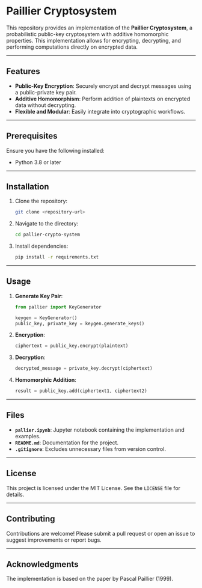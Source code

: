 # Paillier Cryptosystem

This repository provides an implementation of the **Paillier Cryptosystem**, a probabilistic public-key cryptosystem with additive homomorphic properties. This implementation allows for encrypting, decrypting, and performing computations directly on encrypted data.

---

## Features

- **Public-Key Encryption**: Securely encrypt and decrypt messages using a public-private key pair.
- **Additive Homomorphism**: Perform addition of plaintexts on encrypted data without decrypting.
- **Flexible and Modular**: Easily integrate into cryptographic workflows.

---

## Prerequisites

Ensure you have the following installed:
- Python 3.8 or later

---

## Installation

1. Clone the repository:
   ```bash
   git clone <repository-url>
   ```

2. Navigate to the directory:
   ```bash
   cd pallier-crypto-system
   ```

3. Install dependencies:
   ```bash
   pip install -r requirements.txt
   ```

---

## Usage

1. **Generate Key Pair**:
   ```python
   from pallier import KeyGenerator

   keygen = KeyGenerator()
   public_key, private_key = keygen.generate_keys()
   ```

2. **Encryption**:
   ```python
   ciphertext = public_key.encrypt(plaintext)
   ```

3. **Decryption**:
   ```python
   decrypted_message = private_key.decrypt(ciphertext)
   ```

4. **Homomorphic Addition**:
   ```python
   result = public_key.add(ciphertext1, ciphertext2)
   ```

---

## Files

- **`pallier.ipynb`**: Jupyter notebook containing the implementation and examples.
- **`README.md`**: Documentation for the project.
- **`.gitignore`**: Excludes unnecessary files from version control.

---

## License

This project is licensed under the MIT License. See the `LICENSE` file for details.

---

## Contributing

Contributions are welcome! Please submit a pull request or open an issue to suggest improvements or report bugs.

---

## Acknowledgments

The implementation is based on the paper by Pascal Paillier (1999).
